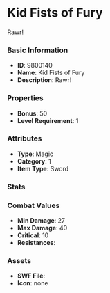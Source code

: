 # Kid Fists of Fury

Rawr!

### Basic Information

- **ID**: 9800140
- **Name**: Kid Fists of Fury
- **Description**: Rawr!

### Properties

- **Bonus**: 50
- **Level Requirement**: 1

### Attributes

- **Type**: Magic     
- **Category**: 1
- **Item Type**: Sword

### Stats


### Combat Values

- **Min Damage**: 27
- **Max Damage**: 40
- **Critical**: 10
- **Resistances**: 

### Assets

- **SWF File**: 
- **Icon**: none

